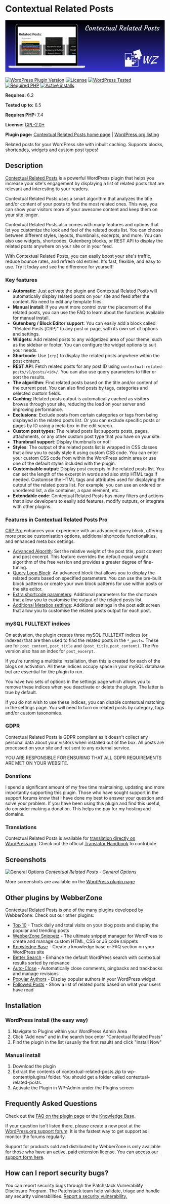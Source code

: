 # Contextual Related Posts

[![WordPress Plugin Version](https://github.com/WebberZone/contextual-related-posts/blob/03f671821226a6e32a7f6b09b12a7c3f138f17a1/wporg-assets/banner-1544x500.png)](https://wordpress.org/plugins/contextual-related-posts/)

[![WordPress Plugin Version](https://img.shields.io/wordpress/plugin/v/contextual-related-posts.svg?style=flat-square)](https://wordpress.org/plugins/contextual-related-posts/)
[![License](https://img.shields.io/badge/license-GPL_v2%2B-orange.svg?style=flat-square)](http://opensource.org/licenses/GPL-2.0)
[![WordPress Tested](https://img.shields.io/wordpress/v/contextual-related-posts.svg?style=flat-square)](https://wordpress.org/plugins/contextual-related-posts/)
[![Required PHP](https://img.shields.io/wordpress/plugin/required-php/contextual-related-posts?style=flat-square)](https://wordpress.org/plugins/contextual-related-posts/)
[![Active installs](https://img.shields.io/wordpress/plugin/installs/contextual-related-posts?style=flat-square)](https://wordpress.org/plugins/contextual-related-posts/)

__Requires:__ 6.2

__Tested up to:__ 6.5

__Requires PHP:__ 7.4

__License:__ [GPL-2.0+](http://www.gnu.org/licenses/gpl-2.0.html)

__Plugin page:__ [Contextual Related Posts home page](https://webberzone.com/plugins/contextual-related-posts/) | [WordPress.org listing](https://wordpress.org/plugins/contextual-related-posts/)

Related posts for your WordPress site with inbuilt caching. Supports blocks, shortcodes, widgets and custom post types!

## Description

[Contextual Related Posts](https://wordpress.org/plugins/contextual-related-posts/) is a powerful WordPress plugin that helps you increase your site's engagement by displaying a list of related posts that are relevant and interesting to your readers.

Contextual Related Posts uses a smart algorithm that analyzes the title and/or content of your posts to find the most related ones. This way, you can show your visitors more of your awesome content and keep them on your site longer.

Contextual Related Posts also comes with many features and options that let you customize the look and feel of the related posts list. You can choose between different styles, layouts, thumbnails, excerpts, and more. You can also use widgets, shortcodes, Gutenberg blocks, or REST API to display the related posts anywhere on your site or in your feed.

With Contextual Related Posts, you can easily boost your site's traffic, reduce bounce rates, and refresh old entries. It's fast, flexible, and easy to use. Try it today and see the difference for yourself!

### Key features

* __Automatic__: Just activate the plugin and Contextual Related Posts will automatically display related posts on your site and feed after the content. No need to edit any template files.
* __Manual install__: If you want more control over the placement of the related posts, you can use the FAQ to learn about the functions available for manual install.
* __Gutenberg / Block Editor support__: You can easily add a block called "Related Posts [CRP]" to any post or page, with its own set of options and settings.
* __Widgets__: Add related posts to any widgetized area of your theme, such as the sidebar or footer. You can configure the widget options to suit your needs.
* __Shortcode__: Use `[crp]` to display the related posts anywhere within the post content.
* __REST API__: Fetch related posts for any post ID using `contextual-related-posts/v1/posts/<id>/`. You can also use query parameters to filter or sort the results.
* __The algorithm__: Find related posts based on the title and/or content of the current post. You can also find posts by tags, categories and selected custom fields.
* __Caching__: Related posts output is automatically cached as visitors browse through your site, reducing the load on your server and improving performance.
* __Exclusions__: Exclude posts from certain categories or tags from being displayed in the related posts list. Or you can exclude specific posts or pages by ID using a meta box in the edit screen.
* __Custom post types__: The related posts list supports posts, pages, attachments, or any other custom post type that you have on your site.
* __Thumbnail support__: Display thumbnails or not!
* __Styles__: The output of the related posts list is wrapped in CSS classes that allow you to easily style it using custom CSS code. You can enter your custom CSS code from within the WordPress admin area or use one of the default styles included with the plugin.
* __Customisable output__: Display post excerpts in the related posts list. You can set the length of the excerpt in words and also strip HTML tags if needed. Customise the HTML tags and attributes used for displaying the output of the related posts list. For example, you can use an ordered or unordered list, a div container, a span element, etc.
* __Extendable code__: Contextual Related Posts has many filters and actions that allow developers to easily add features, modify outputs, or integrate with other plugins.

### Features in Contextual Related Posts Pro

[CRP Pro](https://webberzone.com/plugins/contextual-related-posts/pro/) enhances your experience with an advanced query block, offering more precise customisation options, additional shortcode functionalities, and enhanced meta box settings.

* [Advanced Algorith](https://webberzone.com/support/knowledgebase/contextual-related-posts-algorithm/): Set the relative weight of the post title, post content and post excerpt. This feature overrides the default equal weight algorithm of the free version and provides a greater degree of fine-tuning.
* [Query Loop Block](https://webberzone.com/support/knowledgebase/contextual-related-posts-blocks/#contextual-related-posts-query-loop-block): An advanced block that allows you to display the related posts based on specified parameters. You can use the pre-built block patterns or create your own block patterns for use within posts or the site editor.
* [Extra shortcode parameters](https://webberzone.com/support/knowledgebase/contextual-related-posts-shortcode/): Additional parameters for the shortcode that allow you to customise the output of the related posts list.
* [Additional Metabox settings](https://webberzone.com/support/knowledgebase/contextual-related-posts-metabox/): Additional settings in the post edit screen that allow you to customise the related posts output for each post.

### mySQL FULLTEXT indices

On activation, the plugin creates three mySQL FULLTEXT indices (or indexes) that are then used to find the related posts in the `*_posts`. These are for `post_content`, `post_title` and `(post_title,post_content)`. The Pro version also has an index for `post_excerpt`.

If you're running a multisite installation, then this is created for each of the blogs on activation. All these indices occupy space in your mySQL database but are essential for the plugin to run.

You have two sets of options in the settings page which allows you to remove these indices when you deactivate or delete the plugin. The latter is true by default.

If you do not wish to use these indices, you can disable contextual matching in the settings page. You will need to turn on related posts by category, tags and/or custom taxonomies.

### GDPR

Contextual Related Posts is GDPR compliant as it doesn't collect any personal data about your visitors when installed out of the box. All posts are processed on your site and not sent to any external service.

YOU ARE RESPONSIBLE FOR ENSURING THAT ALL GDPR REQUIREMENTS ARE MET ON YOUR WEBSITE.

### Donations

I spend a significant amount of my free time maintaining, updating and more importantly supporting this plugin. Those who have sought support in the support forums know that I have done my best to answer your question and solve your problem.
If you have been using this plugin and find this useful, do consider making a donation. This helps me pay for my hosting and domains.

### Translations

Contextual Related Posts is available for [translation directly on WordPress.org](https://translate.wordpress.org/projects/wp-plugins/contextual-related-posts). Check out the official [Translator Handbook](https://make.wordpress.org/polyglots/handbook/rosetta/theme-plugin-directories/) to contribute.

## Screenshots

![General Options](https://raw.github.com/WebberZone/contextual-related-posts/master/wporg-assets/screenshot-1.png)
*Contextual Related Posts - General Options*

More screenshots are available on the [WordPress plugin page](https://wordpress.org/plugins/contextual-related-posts/screenshots/)

## Other plugins by WebberZone

Contextual Related Posts is one of the many plugins developed by WebberZone. Check out our other plugins:

* [Top 10](https://wordpress.org/plugins/top-10/) - Track daily and total visits on your blog posts and display the popular and trending posts
* [WebberZone Snippetz](https://wordpress.org/plugins/add-to-all/) - The ultimate snippet manager for WordPress to create and manage custom HTML, CSS or JS code snippets
* [Knowledge Base](https://wordpress.org/plugins/knowledgebase/) - Create a knowledge base or FAQ section on your WordPress site
* [Better Search](https://wordpress.org/plugins/better-search/) - Enhance the default WordPress search with contextual results sorted by relevance
* [Auto-Close](https://wordpress.org/plugins/autoclose/) - Automatically close comments, pingbacks and trackbacks and manage revisions
* [Popular Authors](https://wordpress.org/plugins/popular-authors/) - Display popular authors in your WordPress widget
* [Followed Posts](https://wordpress.org/plugins/where-did-they-go-from-here/) - Show a list of related posts based on what your users have read

## Installation

### WordPress install (the easy way)

1. Navigate to Plugins within your WordPress Admin Area
2. Click "Add new" and in the search box enter "Contextual Related Posts"
3. Find the plugin in the list (usually the first result) and click "Install Now"

### Manual install

1. Download the plugin
2. Extract the contents of contextual-related-posts.zip to wp-content/plugins/ folder. You should get a folder called contextual-related-posts.
3. Activate the Plugin in WP-Admin under the Plugins screen

## Frequently Asked Questions

Check out the [FAQ on the plugin page](https://wordpress.org/plugins/contextual-related-posts/faq/) or the [Knowledge Base](https://webberzone.com/support/product/contextual-related-posts/).

If your question isn't listed there, please create a new post at the [WordPress.org support forum](https://wordpress.org/support/plugin/contextual-related-posts). It is the fastest way to get support as I monitor the forums regularly.

Support for products sold and distributed by WebberZone is only available for those who have an active, paid extension license. You can [access our support form here](https://webberzone.com/request-support/).

## How can I report security bugs?

You can report security bugs through the Patchstack Vulnerability Disclosure Program. The Patchstack team help validate, triage and handle any security vulnerabilities. [Report a security vulnerability.](https://patchstack.com/database/vdp/contextual-related-posts)
